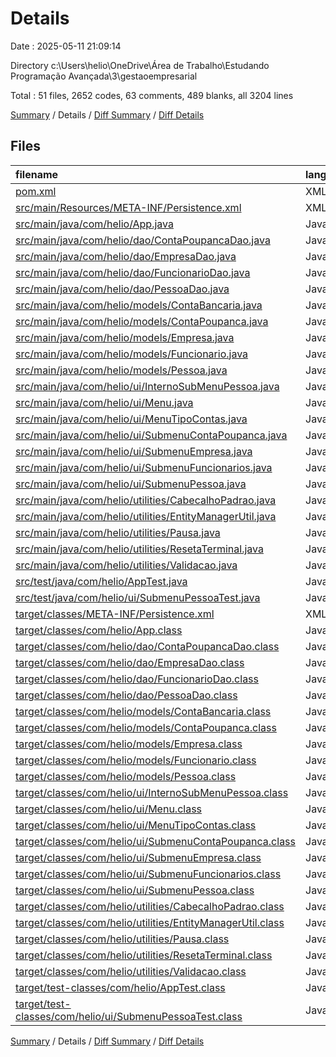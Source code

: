 # Details

Date : 2025-05-11 21:09:14

Directory c:\\Users\\helio\\OneDrive\\Área de Trabalho\\Estudando Programação Avançada\\3\\gestaoempresarial

Total : 51 files,  2652 codes, 63 comments, 489 blanks, all 3204 lines

[Summary](results.md) / Details / [Diff Summary](diff.md) / [Diff Details](diff-details.md)

## Files
| filename | language | code | comment | blank | total |
| :--- | :--- | ---: | ---: | ---: | ---: |
| [pom.xml](/pom.xml) | XML | 102 | 7 | 12 | 121 |
| [src/main/Resources/META-INF/Persistence.xml](/src/main/Resources/META-INF/Persistence.xml) | XML | 20 | 3 | 5 | 28 |
| [src/main/java/com/helio/App.java](/src/main/java/com/helio/App.java) | Java | 12 | 0 | 5 | 17 |
| [src/main/java/com/helio/dao/ContaPoupancaDao.java](/src/main/java/com/helio/dao/ContaPoupancaDao.java) | Java | 83 | 2 | 26 | 111 |
| [src/main/java/com/helio/dao/EmpresaDao.java](/src/main/java/com/helio/dao/EmpresaDao.java) | Java | 84 | 0 | 27 | 111 |
| [src/main/java/com/helio/dao/FuncionarioDao.java](/src/main/java/com/helio/dao/FuncionarioDao.java) | Java | 118 | 4 | 41 | 163 |
| [src/main/java/com/helio/dao/PessoaDao.java](/src/main/java/com/helio/dao/PessoaDao.java) | Java | 63 | 0 | 23 | 86 |
| [src/main/java/com/helio/models/ContaBancaria.java](/src/main/java/com/helio/models/ContaBancaria.java) | Java | 36 | 0 | 9 | 45 |
| [src/main/java/com/helio/models/ContaPoupanca.java](/src/main/java/com/helio/models/ContaPoupanca.java) | Java | 34 | 2 | 8 | 44 |
| [src/main/java/com/helio/models/Empresa.java](/src/main/java/com/helio/models/Empresa.java) | Java | 36 | 0 | 10 | 46 |
| [src/main/java/com/helio/models/Funcionario.java](/src/main/java/com/helio/models/Funcionario.java) | Java | 64 | 0 | 14 | 78 |
| [src/main/java/com/helio/models/Pessoa.java](/src/main/java/com/helio/models/Pessoa.java) | Java | 28 | 1 | 4 | 33 |
| [src/main/java/com/helio/ui/InternoSubMenuPessoa.java](/src/main/java/com/helio/ui/InternoSubMenuPessoa.java) | Java | 124 | 4 | 15 | 143 |
| [src/main/java/com/helio/ui/Menu.java](/src/main/java/com/helio/ui/Menu.java) | Java | 50 | 1 | 11 | 62 |
| [src/main/java/com/helio/ui/MenuTipoContas.java](/src/main/java/com/helio/ui/MenuTipoContas.java) | Java | 36 | 1 | 11 | 48 |
| [src/main/java/com/helio/ui/SubmenuContaPoupanca.java](/src/main/java/com/helio/ui/SubmenuContaPoupanca.java) | Java | 162 | 3 | 46 | 211 |
| [src/main/java/com/helio/ui/SubmenuEmpresa.java](/src/main/java/com/helio/ui/SubmenuEmpresa.java) | Java | 111 | 0 | 40 | 151 |
| [src/main/java/com/helio/ui/SubmenuFuncionarios.java](/src/main/java/com/helio/ui/SubmenuFuncionarios.java) | Java | 279 | 11 | 80 | 370 |
| [src/main/java/com/helio/ui/SubmenuPessoa.java](/src/main/java/com/helio/ui/SubmenuPessoa.java) | Java | 202 | 10 | 29 | 241 |
| [src/main/java/com/helio/utilities/CabecalhoPadrao.java](/src/main/java/com/helio/utilities/CabecalhoPadrao.java) | Java | 21 | 1 | 7 | 29 |
| [src/main/java/com/helio/utilities/EntityManagerUtil.java](/src/main/java/com/helio/utilities/EntityManagerUtil.java) | Java | 24 | 3 | 7 | 34 |
| [src/main/java/com/helio/utilities/Pausa.java](/src/main/java/com/helio/utilities/Pausa.java) | Java | 11 | 0 | 4 | 15 |
| [src/main/java/com/helio/utilities/ResetaTerminal.java](/src/main/java/com/helio/utilities/ResetaTerminal.java) | Java | 10 | 0 | 2 | 12 |
| [src/main/java/com/helio/utilities/Validacao.java](/src/main/java/com/helio/utilities/Validacao.java) | Java | 152 | 0 | 36 | 188 |
| [src/test/java/com/helio/AppTest.java](/src/test/java/com/helio/AppTest.java) | Java | 11 | 6 | 4 | 21 |
| [src/test/java/com/helio/ui/SubmenuPessoaTest.java](/src/test/java/com/helio/ui/SubmenuPessoaTest.java) | Java | 14 | 1 | 6 | 21 |
| [target/classes/META-INF/Persistence.xml](/target/classes/META-INF/Persistence.xml) | XML | 20 | 3 | 5 | 28 |
| [target/classes/com/helio/App.class](/target/classes/com/helio/App.class) | Java | 10 | 0 | 0 | 10 |
| [target/classes/com/helio/dao/ContaPoupancaDao.class](/target/classes/com/helio/dao/ContaPoupancaDao.class) | Java | 30 | 0 | 0 | 30 |
| [target/classes/com/helio/dao/EmpresaDao.class](/target/classes/com/helio/dao/EmpresaDao.class) | Java | 29 | 0 | 0 | 29 |
| [target/classes/com/helio/dao/FuncionarioDao.class](/target/classes/com/helio/dao/FuncionarioDao.class) | Java | 31 | 0 | 0 | 31 |
| [target/classes/com/helio/dao/PessoaDao.class](/target/classes/com/helio/dao/PessoaDao.class) | Java | 29 | 0 | 0 | 29 |
| [target/classes/com/helio/models/ContaBancaria.class](/target/classes/com/helio/models/ContaBancaria.class) | Java | 26 | 0 | 0 | 26 |
| [target/classes/com/helio/models/ContaPoupanca.class](/target/classes/com/helio/models/ContaPoupanca.class) | Java | 14 | 0 | 0 | 14 |
| [target/classes/com/helio/models/Empresa.class](/target/classes/com/helio/models/Empresa.class) | Java | 19 | 0 | 0 | 19 |
| [target/classes/com/helio/models/Funcionario.class](/target/classes/com/helio/models/Funcionario.class) | Java | 35 | 0 | 0 | 35 |
| [target/classes/com/helio/models/Pessoa.class](/target/classes/com/helio/models/Pessoa.class) | Java | 9 | 0 | 0 | 9 |
| [target/classes/com/helio/ui/InternoSubMenuPessoa.class](/target/classes/com/helio/ui/InternoSubMenuPessoa.class) | Java | 40 | 0 | 1 | 41 |
| [target/classes/com/helio/ui/Menu.class](/target/classes/com/helio/ui/Menu.class) | Java | 22 | 0 | 0 | 22 |
| [target/classes/com/helio/ui/MenuTipoContas.class](/target/classes/com/helio/ui/MenuTipoContas.class) | Java | 17 | 0 | 0 | 17 |
| [target/classes/com/helio/ui/SubmenuContaPoupanca.class](/target/classes/com/helio/ui/SubmenuContaPoupanca.class) | Java | 66 | 0 | 1 | 67 |
| [target/classes/com/helio/ui/SubmenuEmpresa.class](/target/classes/com/helio/ui/SubmenuEmpresa.class) | Java | 39 | 0 | 0 | 39 |
| [target/classes/com/helio/ui/SubmenuFuncionarios.class](/target/classes/com/helio/ui/SubmenuFuncionarios.class) | Java | 104 | 0 | 0 | 104 |
| [target/classes/com/helio/ui/SubmenuPessoa.class](/target/classes/com/helio/ui/SubmenuPessoa.class) | Java | 57 | 0 | 0 | 57 |
| [target/classes/com/helio/utilities/CabecalhoPadrao.class](/target/classes/com/helio/utilities/CabecalhoPadrao.class) | Java | 18 | 0 | 0 | 18 |
| [target/classes/com/helio/utilities/EntityManagerUtil.class](/target/classes/com/helio/utilities/EntityManagerUtil.class) | Java | 16 | 0 | 0 | 16 |
| [target/classes/com/helio/utilities/Pausa.class](/target/classes/com/helio/utilities/Pausa.class) | Java | 13 | 0 | 0 | 13 |
| [target/classes/com/helio/utilities/ResetaTerminal.class](/target/classes/com/helio/utilities/ResetaTerminal.class) | Java | 18 | 0 | 0 | 18 |
| [target/classes/com/helio/utilities/Validacao.class](/target/classes/com/helio/utilities/Validacao.class) | Java | 69 | 0 | 0 | 69 |
| [target/test-classes/com/helio/AppTest.class](/target/test-classes/com/helio/AppTest.class) | Java | 11 | 0 | 0 | 11 |
| [target/test-classes/com/helio/ui/SubmenuPessoaTest.class](/target/test-classes/com/helio/ui/SubmenuPessoaTest.class) | Java | 23 | 0 | 0 | 23 |

[Summary](results.md) / Details / [Diff Summary](diff.md) / [Diff Details](diff-details.md)